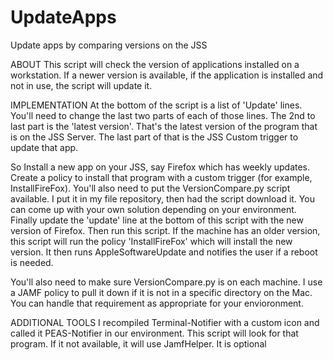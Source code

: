 # UpdateApps
Update apps by comparing versions on the JSS

ABOUT
This script will check the version of applications installed on a workstation.  If a newer version is available, if the application is installed and not in use, the script will update it.  

IMPLEMENTATION
At the bottom of the script is a list of 'Update' lines.  You'll need to change the last two parts of each of those lines.  The 2nd to last part is the 'latest version'.  That's the latest version of the program that is on the JSS Server.  The last part of that is the JSS Custom trigger to update that app.  

So Install a new app on your JSS, say Firefox which has weekly updates.  Create a policy to install that program with a custom trigger (for example, InstallFireFox).  You'll also need to put the VersionCompare.py script available.  I put it in my file repository, then had the script download it.  You can come up with your own solution depending on your environment.  Finally update the 'update' line at the bottom of this script with the new version of Firefox.  Then run this script.  If the machine has an older version, this script will run the policy 'InstallFireFox' which will install the new version.  It then runs AppleSoftwareUpdate and notifies the user if a reboot is needed.  

You'll also need to make sure VersionCompare.py is on each machine.  I use a JAMF policy to pull it down if it is not in a specific directory on the Mac.  You can handle that requirement as appropriate for your envioronment. 

ADDITIONAL TOOLS
I recompiled Terminal-Notifier with a custom icon and called it PEAS-Notifier in our environment.  This script will look for that program.  If it not available, it will use JamfHelper.  It is optional
